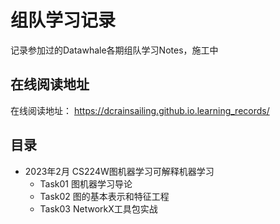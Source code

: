 # 组队学习记录 

记录参加过的Datawhale各期组队学习Notes，施工中

## 在线阅读地址

在线阅读地址： https://dcrainsailing.github.io.learning_records/

## 目录

- 2023年2月 CS224W图机器学习可解释机器学习
  - Task01 图机器学习导论
  - Task02 图的基本表示和特征工程
  - Task03 NetworkX工具包实战
